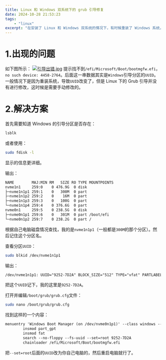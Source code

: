 ```yaml
---
title: Linux 和 Windows 双系统下的 grub 引导修复
date: 2024-10-28 21:53:23
tags:
    - "linux"
excerpt: "在安装了 Linux 和 Windows 双系统的情况下，有时候重装了 Windows 系统，就会导致 Linux 的 grub 引导找不到 Windows 的 efi 引导文件，本篇博客讲述解决方案。（EndeavourOS + Windows10）"
---
```


# 1.出现的问题

如下图所示：
[![引导出错.jpg](https://s21.ax1x.com/2024/10/28/pA05Jit.jpg)](https://imgse.com/i/pA05Jit)
提示找不到`/efi/Microsoft/Boot/bootmgfw.efi`，`no such device: 4458-2764`。后面这一串数据其实是`Windows`引导分区的`UUID`。一般情况下是因为重装系统，导致`UUID`改变了，但是 Linux 下的 Grub 引导并没有进行修改，这时候是需要手动修改的。

# 2.解决方案

首先需要知道 Windows 的引导分区是否存在：
```bash
lsblk
```
或者使用：
```bash
sudo fdisk -l
```
显示的信息更详细。

输出：
```txt
NAME        MAJ:MIN RM   SIZE RO TYPE MOUNTPOINTS
nvme1n1     259:0    0 476.9G  0 disk 
├─nvme1n1p1 259:1    0   300M  0 part 
├─nvme1n1p2 259:2    0    16M  0 part 
├─nvme1n1p3 259:3    0   100G  0 part 
└─nvme1n1p4 259:4    0 376.6G  0 part 
nvme0n1     259:5    0 238.5G  0 disk 
├─nvme0n1p1 259:6    0   301M  0 part /boot/efi
└─nvme0n1p2 259:7    0 238.2G  0 part /
```
根据自己电脑磁盘情况查找，我的是`nvme1n1p1`（一般都是`300M`的那个分区）。然后记住这个分区名。

查看分区`UUID`：
```bash
sudo blkid /dev/nvme1n1p1
```

输出：
```txt
/dev/nvme1n1p1: UUID="9252-7D2A" BLOCK_SIZE="512" TYPE="vfat" PARTLABEL="EFI system partition" PARTUUID="c9ce23fc-7bde-40a9-8cce-8da0df9079cb"
```

把这个`UUID`记下，我的这里是`9252-7D2A`。

打开并编辑`/boot/grub/grub.cfg`文件：
```bash
sudo nano /boot/grub/grub.cfg
```

找到这样的一个内容：
```txt
menuentry 'Windows Boot Manager (on /dev/nvme0n1p1)' --class windows --class os $menuentry_id_option 'osprober-efi-4458-2764>
        insmod part_gpt
        insmod fat
        search --no-floppy --fs-uuid --set=root 9252-7D2A
        chainloader /efi/Microsoft/Boot/bootmgfw.efi
```
把`--set=root`后面的`UUID`改为你自己电脑的，然后重启电脑就行了。